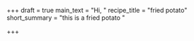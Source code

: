 +++
draft = true
main_text = "Hi, "
recipe_title = "fried potato"
short_summary = "this is a fried potato "

+++
